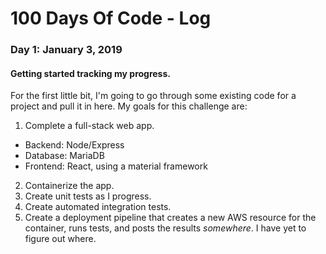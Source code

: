 # 100 Days Of Code - Log

### Day 1: January 3, 2019

#### Getting started tracking my progress. 
For the first little bit, I'm going to go through some existing code for a project and pull it in here. My goals for this challenge are:
1. Complete a full-stack web app.
  - Backend: Node/Express
  - Database: MariaDB
  - Frontend: React, using a material framework
2. Containerize the app.
3. Create unit tests as I progress.
4. Create automated integration tests.
5. Create a deployment pipeline that creates a new AWS resource for the container, runs tests, and posts the results *somewhere*. I have yet to figure out where.
